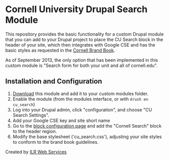 # Cornell University Drupal Search Module

This repository provides the basic functionality for a custom Drupal module that you can add to your Drupal project to place the CU Search block in the header of your site, which then integrates with Google CSE and has the basic styles as requested in the [Cornell Brand Book](https://cornellbrand.cornell.edu/logobanners.php).

As of September 2013, the only option that has been implemented in this custom module is "Search form for both your unit and all of cornell.edu".

## Installation and Configuration
  1. [Download](https://github.com/ilrWebServices/cu-search/archive/master.zip) this module and add it to your custom modules folder.
  2. Enable the module (from the modules interface, or with `drush en cu_search`)
  3. Log into your Drupal admin, click "configuration", and choose "CU Search Settings".
  4. Add your Google CSE key and site short name
  5. Go to the [block configuration page](/admin/structure/block) and add the "Cornell Search" block to the header region.
  6. Modify the base stylesheet ('cu_search.css'), adjusting your site styles to conform to the brand book guidelines.

Created by [ILR Web Services](http://www.ilr.cornell.edu)
